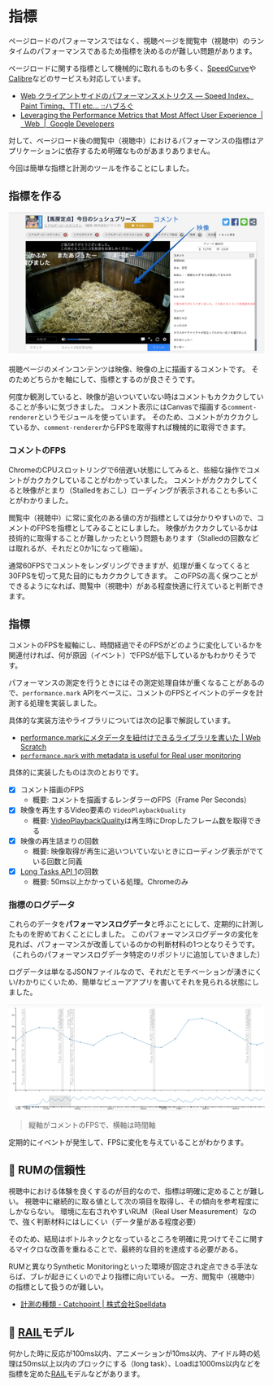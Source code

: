 # 指標

ページロードのパフォーマンスではなく、視聴ページを閲覧中（視聴中）のランタイムのパフォーマンスであるため指標を決めるのが難しい問題があります。

ページロードに関する指標として機械的に取れるものも多く、[SpeedCurve](https://speedcurve.com/ "SpeedCurve: Monitor front-end performance")や[Calibre](https://calibreapp.com/ "Calibre")などのサービスも対応しています。

- [Web クライアントサイドのパフォーマンスメトリクス — Speed Index、Paint Timing、TTI etc... ::ハブろぐ](https://havelog.ayumusato.com/develop/performance/e744-performance_metrics.html)
- [Leveraging the Performance Metrics that Most Affect User Experience  |  Web  |  Google Developers](https://developers.google.com/web/fundamentals/performance/user-centric-performance-metrics)

対して、ページロード後の閲覧中（視聴中）におけるパフォーマンスの指標はアプリケーションに依存するため明確なものがあまりありません。

今回は簡単な指標と計測のツールを作ることにしました。

## 指標を作る

![映像とコメントの例](./img/example.png)

視聴ページのメインコンテンツは映像、映像の上に描画するコメントです。
そのためどちらかを軸にして、指標とするのが良さそうです。

何度か観測していると、映像が追いついていない時はコメントもカクカクしていることが多いに気づきました。
コメント表示にはCanvasで描画する`comment-renderer`というモジュールを使っています。
そのため、コメントがカクカクしているか、`comment-renderer`からFPSを取得すれば機械的に取得できます。

### コメントのFPS

ChromeのCPUスロットリングで6倍遅い状態にしてみると、些細な操作でコメントがカクカクしていることがわかっていました。
コメントがカクカクしてくると映像がとまり（Stalledをおこし）ローディングが表示されることも多いことがわかりました。

閲覧中（視聴中）に常に変化のある値の方が指標としては分かりやすいので、コメントのFPSを指標としてみることにしました。
映像がカクカクしているかは技術的に取得することが難しかったという問題もあります（Stalledの回数などは取れるが、それだと0か1になって極端）。

通常60FPSでコメントをレンダリングできますが、処理が重くなってくると30FPSを切って見た目的にもカクカクしてきます。
このFPSの高く保つことができるようになれば、閲覧中（視聴中）がある程度快適に行えていると判断できます。

## 指標

コメントのFPSを縦軸にし、時間経過でそのFPSがどのように変化しているかを関連付ければ、何が原因（イベント）でFPSが低下しているかもわかりそうです。

パフォーマンスの測定を行うときにはその測定処理自体が重くなることがあるので、`performance.mark` APIをベースに、コメントのFPSとイベントのデータを計測する処理を実装しました。

具体的な実装方法やライブラリについては次の記事で解説しています。

- [performance.markにメタデータを紐付けできるライブラリを書いた | Web Scratch](https://efcl.info/2017/11/15/performance.mark-metadata/)
- [`performance.mark` with metadata is useful for Real user monitoring](https://dev.to/azu/performancemark-with-medata-is-useful-for-real-user-monitoring-54p)

具体的に実装したものは次のとおりです。

- [x] コメント描画のFPS
  - 概要: コメントを描画するレンダラーのFPS（Frame Per Seconds）
- [x] 映像を再生するVideo要素の `VideoPlaybackQuality`
  - 概要: [VideoPlaybackQuality](https://developer.mozilla.org/ja/docs/Web/API/VideoPlaybackQuality "VideoPlaybackQuality")は再生時にDropしたフレーム数を取得できる
- [x] 映像の再生詰まりの回数
  - 概要: 映像取得が再生に追いついていないときにローディング表示がでている回数と同義
- [x] [Long Tasks API 1](https://w3c.github.io/longtasks/ "Long Tasks API 1")の回数
  - 概要: 50ms以上かかっている処理。Chromeのみ

### 指標のログデータ

これらのデータを**パフォーマンスログデータ**と呼ぶことにして、定期的に計測したものを貯めておくことにしました。
このパフォーマンスログデータの変化を見れば、パフォーマンスが改善しているのかの判断材料の1つとなりそうです。
（これらのパフォーマンスログデータ特定のリポジトリに追加していきました）

ログデータは単なるJSONファイルなので、それだとモチベーションが湧きにくい/わかりにくいため、簡単なビューアアプリを書いてそれを見られる状態にしました。

![perf-view.png](./img/perf-view.png)

> 縦軸がコメントのFPSで、横軸は時間軸

定期的にイベントが発生して、FPSに変化を与えていることがわかります。

## 📝 RUMの信頼性

視聴中における体験を良くするのが目的なので、指標は明確に定めることが難しい。
視聴中に継続的に取る値として次の項目を取得し、その傾向を参考程度にしかならない。
環境に左右されやすいRUM（Real User Measurement）なので、強く判断材料にはしにくい（データ量がある程度必要）

そのため、結局はボトルネックとなっているところを明確に見つけてそこに関するマイクロな改善を重ねることで、最終的な目的を達成する必要がある。

RUMと異なりSynthetic Monitoringといった環境が固定され定点できる手法ならば、ブレが起きにくいのでより指標に向いている。
一方、閲覧中（視聴中）の指標として扱うのが難しい。

- [計測の種類 - Catchpoint | 株式会社Spelldata](https://spelldata.co.jp/catchpoint/monitoring_type.html "計測の種類 - Catchpoint | 株式会社Spelldata")

## 📝 [RAIL](https://developers.google.com/web/fundamentals/performance/rail?hl=ja "RAIL")モデル

何かした時に反応が100ms以内、アニメーションが10ms以内、アイドル時の処理は50ms以上以内のブロックにする（long task）、Loadは1000ms以内などを指標を定めた[RAIL](https://developers.google.com/web/fundamentals/performance/rail?hl=ja "RAIL")モデルなどがあります。

